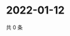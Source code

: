 # 2022-01-12

共 0 条

<!-- BEGIN WEIBO -->
<!-- 最后更新时间 Wed Jan 12 2022 00:28:37 GMT+0800 (China Standard Time) -->

<!-- END WEIBO -->
